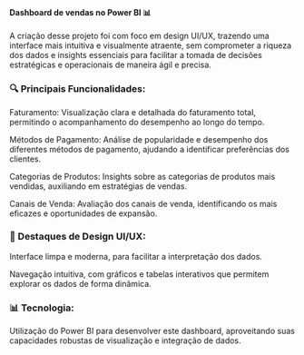 #### Dashboard de vendas no Power BI 📊 

A criação desse projeto foi com foco em design UI/UX, trazendo uma interface mais intuitiva e visualmente atraente, sem comprometer a riqueza dos dados e insights essenciais para facilitar a tomada de decisões estratégicas e operacionais de maneira ágil e precisa.

### 🔍 Principais Funcionalidades:

Faturamento: Visualização clara e detalhada do faturamento total, permitindo o acompanhamento do desempenho ao longo do tempo.

Métodos de Pagamento: Análise de popularidade e desempenho dos diferentes métodos de pagamento, ajudando a identificar preferências dos clientes.

Categorias de Produtos: Insights sobre as categorias de produtos mais vendidas, auxiliando em estratégias de vendas.

Canais de Venda: Avaliação dos canais de venda, identificando os mais eficazes e oportunidades de expansão.


### 🎨 Destaques de Design UI/UX:

Interface limpa e moderna, para facilitar a interpretação dos dados.

Navegação intuitiva, com gráficos e tabelas interativos que permitem explorar os dados de forma dinâmica.


### 📊 Tecnologia:

Utilização do Power BI para desenvolver este dashboard, aproveitando suas capacidades robustas de visualização e integração de dados.